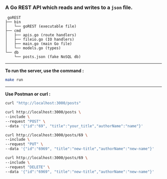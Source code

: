 ### A Go REST API which reads and writes to a `json` file.

```
 goREST
├── bin
│   └── goREST (executable file)
├── cmd
│   ├── apis.go (route handlers)
│   ├── fileio.go (IO handlers)
│   ├── main.go (main Go file)
│   └── models.go (types)
└── db
    └── posts.json (fake NoSQL db)
```

---

**To run the server, use the command :**

```bash
make run
```

---

**Use Postman or curl :**

```bash
curl "http://localhost:3000/posts"
```

```bash
curl http://localhost:3000/posts \
--include \
--request "POST" \
--data '{"id":"69", "title":"your_title","authorName":"name"}'
```

```bash
curl http://localhost:3000/posts/69 \
--include \
--request "PUT" \
--data '{"id":"6969", "title":"new-title","authorName":"new-name"}'
```

```bash
curl http://localhost:3000/posts/69 \
--include \
--request "DELETE" \
--data '{"id":"6969", "title":"new-title","authorName":"new-name"}'
```
